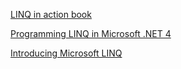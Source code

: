 [LINQ in action book](https://the-eye.eu/public/Books/IT%20Various/linq_in_action.pdf)


[Programming LINQ in Microsoft .NET 4](https://ptgmedia.pearsoncmg.com/images/9780735640573/samplepages/9780735640573.pdf)

[Introducing Microsoft LINQ](https://pedrogalvaojunior.files.wordpress.com/2011/04/introducing-microsoft-linq.pdf)


